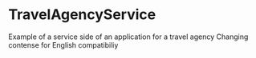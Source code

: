 # TravelAgencyService
Example of a service side of an application for a travel agency
Changing contense for 
English compatibiliy
